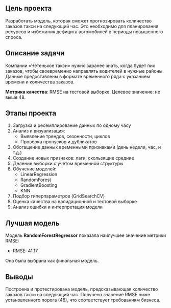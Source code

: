 ## Цель проекта
Разработать модель, которая сможет прогнозировать количество заказов такси на следующий час. Это необходимо для планирования ресурсов и избежания дефицита автомобилей в периоды повышенного спроса.

## Описание задачи
Компании «Чётенькое такси» нужно заранее знать, когда будет пик заказов, чтобы своевременно направлять водителей в нужные районы. Данные предоставлены в формате временного ряда с указанием времени и количества заказов.

**Метрика качества**: RMSE на тестовой выборке. Целевое значение: не выше 48.

## Этапы проекта

1. Загрузка и ресемплирование данных по одному часу
2. Анализ и визуализация:
   - Выявление трендов, сезонности, циклов
   - Проверка пропусков и дубликатов
3. Обогащение данных временными признаками (день недели, час, и т.д.)
4. Создание новых признаков: лаги, скользящие средние
5. Деление выборки с учётом временной структуры
6. Обучение моделей:
   - LinearRegression
   - RandomForest
   - GradientBoosting
   - KNN
7. Подбор гиперпараметров (GridSearchCV)
8. Оценка качества на валидационной и тестовой выборке
9. Анализ ошибки и интерпретация модели

## Лучшая модель
Модель **RandomForestRegressor** показала наилучшее значение метрики RMSE:
- RMSE: 41.17

Она была выбрана как финальная модель.

## Выводы
Построена и протестирована модель, предсказывающая количество заказов такси на следующий час. Получено значение RMSE ниже установленного порога (48), что соответствует требованиям бизнеса.
